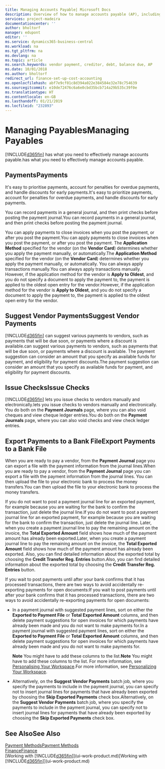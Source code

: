 ```yaml
---
title: Managing Accounts Payable| Microsoft Docs
description: Overview of how to manage accounts payable (AP), including vendor payments, creditors, debt, and balance due.
services: project-madeira
documentationcenter: ''
author: bholtorf
manager: edupont
editor: ''
ms.service: dynamics365-business-central
ms.workload: na
ms.tgt_pltfrm: na
ms.devlang: na
ms.topic: article
ms.search.keywords: vendor payment, creditor, debt, balance due, AP
ms.date: 10/01/2018
ms.author: bholtorf
redirect_url: finance-set-up-cost-accounting
ms.openlocfilehash: abf7e9cf01c8d394a022e384584e32e78c754639
ms.sourcegitcommit: e10de72476c6a6e0cbd35bcb714a29b535c39f0e
ms.translationtype: HT
ms.contentlocale: en-GB
ms.lasthandoff: 01/21/2019
ms.locfileid: "232893"
---
```

# <a name="managing-payables"></a><span data-ttu-id="2913a-103">Managing Payables</span><span class="sxs-lookup"><span data-stu-id="2913a-103">Managing Payables</span></span>
[!INCLUDE[d365fin](includes/d365fin_md.md)] <span data-ttu-id="2913a-104">has what you need to effectively manage accounts payable.</span><span class="sxs-lookup"><span data-stu-id="2913a-104">has what you need to effectively manage accounts payable.</span></span>  

## <a name="payments"></a><span data-ttu-id="2913a-105">Payments</span><span class="sxs-lookup"><span data-stu-id="2913a-105">Payments</span></span>
<span data-ttu-id="2913a-106">It's easy to prioritise payments, account for penalties for overdue payments, and handle discounts for early payments.</span><span class="sxs-lookup"><span data-stu-id="2913a-106">It's easy to prioritize payments, account for penalties for overdue payments, and handle discounts for early payments.</span></span>

<span data-ttu-id="2913a-107">You can record payments in a general journal, and then print checks before posting the payment journal.</span><span class="sxs-lookup"><span data-stu-id="2913a-107">You can record payments in a general journal, and then print checks before posting the payment journal.</span></span>

<span data-ttu-id="2913a-108">You can apply payments to close invoices when you post the payment, or after you post the payment.</span><span class="sxs-lookup"><span data-stu-id="2913a-108">You can apply payments to close invoices when you post the payment, or after you post the payment.</span></span> <span data-ttu-id="2913a-109">The **Application Method** specified for the vendor (on the **Vendor Card**) determines whether you apply the payment manually, or automatically.</span><span class="sxs-lookup"><span data-stu-id="2913a-109">The **Application Method** specified for the vendor (on the **Vendor Card**) determines whether you apply the payment manually, or automatically.</span></span> <span data-ttu-id="2913a-110">You can always apply transactions manually.</span><span class="sxs-lookup"><span data-stu-id="2913a-110">You can always apply transactions manually.</span></span> <span data-ttu-id="2913a-111">However, if the application method for the vendor is **Apply to Oldest**, and you do not specify a document to apply the payment to, the payment is applied to the oldest open entry for the vendor.</span><span class="sxs-lookup"><span data-stu-id="2913a-111">However, if the application method for the vendor is **Apply to Oldest**, and you do not specify a document to apply the payment to, the payment is applied to the oldest open entry for the vendor.</span></span>

## <a name="suggest-vendor-payments"></a><span data-ttu-id="2913a-112">Suggest Vendor Payments</span><span class="sxs-lookup"><span data-stu-id="2913a-112">Suggest Vendor Payments</span></span>
[!INCLUDE[d365fin](includes/d365fin_md.md)] <span data-ttu-id="2913a-113">can suggest various payments to vendors, such as payments that will be due soon, or payments where a discount is available.</span><span class="sxs-lookup"><span data-stu-id="2913a-113">can suggest various payments to vendors, such as payments that will be due soon, or payments where a discount is available.</span></span> <span data-ttu-id="2913a-114">The payment suggestion can consider an amount that you specify as available funds for payment, and eligibility for payment discounts.</span><span class="sxs-lookup"><span data-stu-id="2913a-114">The payment suggestion can consider an amount that you specify as available funds for payment, and eligibility for payment discounts.</span></span>

## <a name="issue-checks"></a><span data-ttu-id="2913a-115">Issue Checks</span><span class="sxs-lookup"><span data-stu-id="2913a-115">Issue Checks</span></span>
[!INCLUDE[d365fin](includes/d365fin_md.md)] <span data-ttu-id="2913a-116">lets you issue checks to vendors manually and electronically.</span><span class="sxs-lookup"><span data-stu-id="2913a-116">lets you issue checks to vendors manually and electronically.</span></span> <span data-ttu-id="2913a-117">You do both on the **Payment Journals** page, where you can also void cheques and view cheque ledger entries.</span><span class="sxs-lookup"><span data-stu-id="2913a-117">You do both on the **Payment Journals** page, where you can also void checks and view check ledger entries.</span></span>

## <a name="export-payments-to-a-bank-file"></a><span data-ttu-id="2913a-118">Export Payments to a Bank File</span><span class="sxs-lookup"><span data-stu-id="2913a-118">Export Payments to a Bank File</span></span>
<span data-ttu-id="2913a-119">When you are ready to pay a vendor, from the **Payment Journal** page you can export a file with the payment information from the journal lines.</span><span class="sxs-lookup"><span data-stu-id="2913a-119">When you are ready to pay a vendor, from the **Payment Journal** page you can export a file with the payment information from the journal lines.</span></span> <span data-ttu-id="2913a-120">You can then upload the file to your electronic bank to process the money transfers.</span><span class="sxs-lookup"><span data-stu-id="2913a-120">You can then upload the file to your electronic bank to process the money transfers.</span></span>

<span data-ttu-id="2913a-121">If you do not want to post a payment journal line for an exported payment, for example because you are waiting for the bank to confirm the transaction, just delete the journal line.</span><span class="sxs-lookup"><span data-stu-id="2913a-121">If you do not want to post a payment journal line for an exported payment, for example because you are waiting for the bank to confirm the transaction, just delete the journal line.</span></span> <span data-ttu-id="2913a-122">Later, when you create a payment journal line to pay the remaining amount on the invoice, the **Total Exported Amount** field shows how much of the payment amount has already been exported.</span><span class="sxs-lookup"><span data-stu-id="2913a-122">Later, when you create a payment journal line to pay the remaining amount on the invoice, the **Total Exported Amount** field shows how much of the payment amount has already been exported.</span></span> <span data-ttu-id="2913a-123">Also, you can find detailed information about the exported total by choosing the **Credit Transfer Reg. Entries** button.</span><span class="sxs-lookup"><span data-stu-id="2913a-123">Also, you can find detailed information about the exported total by choosing the **Credit Transfer Reg. Entries** button.</span></span>

<span data-ttu-id="2913a-124">If you wait to post payments until after your bank confirms that it has processed transactions, there are two ways to avoid accidentally re-exporting payments for open documents:</span><span class="sxs-lookup"><span data-stu-id="2913a-124">If you wait to post payments until after your bank confirms that it has processed transactions, there are two ways to avoid accidentally re-exporting payments for open documents:</span></span>  

* <span data-ttu-id="2913a-125">In a payment journal with suggested payment lines, sort on either the **Exported to Payment File** or **Total Exported Amount** columns, and then delete payment suggestions for open invoices for which payments have already been made and you do not want to make payments for.</span><span class="sxs-lookup"><span data-stu-id="2913a-125">In a payment journal with suggested payment lines, sort on either the **Exported to Payment File** or **Total Exported Amount** columns, and then delete payment suggestions for open invoices for which payments have already been made and you do not want to make payments for.</span></span>

    <span data-ttu-id="2913a-126">**Note** You might have to add these columns to the list.</span><span class="sxs-lookup"><span data-stu-id="2913a-126">**Note** You might have to add these columns to the list.</span></span> <span data-ttu-id="2913a-127">For more information, see [Personalising Your Workspace](ui-personalization-user.md).</span><span class="sxs-lookup"><span data-stu-id="2913a-127">For more information, see [Personalizing Your Workspace](ui-personalization-user.md).</span></span>  
* <span data-ttu-id="2913a-128">Alternatively, on the **Suggest Vendor Payments** batch job, where you specify the payments to include in the payment journal, you can specify not to insert journal lines for payments that have already been exported by choosing the **Skip Exported Payments** check box.</span><span class="sxs-lookup"><span data-stu-id="2913a-128">Alternatively, on the **Suggest Vendor Payments** batch job, where you specify the payments to include in the payment journal, you can specify not to insert journal lines for payments that have already been exported by choosing the **Skip Exported Payments** check box.</span></span>

## <a name="see-also"></a><span data-ttu-id="2913a-129">See Also</span><span class="sxs-lookup"><span data-stu-id="2913a-129">See Also</span></span>
[<span data-ttu-id="2913a-130">Payment Methods</span><span class="sxs-lookup"><span data-stu-id="2913a-130">Payment Methods</span></span>](finance-payment-methods.md)  
[<span data-ttu-id="2913a-131">Finance</span><span class="sxs-lookup"><span data-stu-id="2913a-131">Finance</span></span>](finance.md)  
<span data-ttu-id="2913a-132">[Working with [!INCLUDE[d365fin](includes/d365fin_md.md)]](ui-work-product.md)</span><span class="sxs-lookup"><span data-stu-id="2913a-132">[Working with [!INCLUDE[d365fin](includes/d365fin_md.md)]](ui-work-product.md)</span></span>
